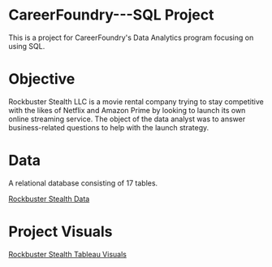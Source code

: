# CareerFoundry---SQL Project
This is a project for CareerFoundry's Data Analytics program focusing on using SQL.

# Objective
Rockbuster Stealth LLC is a movie rental company trying to stay competitive with the likes of Netflix and Amazon Prime by looking to launch its own online streaming service.  The object of the data analyst was to answer business-related questions to help with the launch strategy.

# Data
A relational database consisting of 17 tables.

[Rockbuster Stealth Data](http://www.postgresqltutorial.com/wp-content/uploads/2019/05/dvdrental.zip)

# Project Visuals

[Rockbuster Stealth Tableau Visuals](https://public.tableau.com/app/profile/catherine.walerko/viz/RockbusterStealthVisualizations/RockbusterStealthVisuals?publish=yes)
